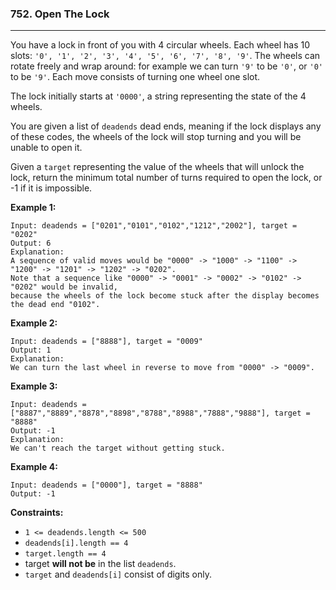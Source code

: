 ### 752. Open The Lock

---

You have a lock in front of you with 4 circular wheels. Each wheel has 10 slots: `'0', '1', '2', '3', '4', '5', '6', '7', '8', '9'`. The wheels can rotate freely and wrap around: for example we can turn `'9'` to be `'0'`, or `'0'` to be `'9'`. Each move consists of turning one wheel one slot.

The lock initially starts at `'0000'`, a string representing the state of the 4 wheels.

You are given a list of `deadends` dead ends, meaning if the lock displays any of these codes, the wheels of the lock will stop turning and you will be unable to open it.

Given a `target` representing the value of the wheels that will unlock the lock, return the minimum total number of turns required to open the lock, or -1 if it is impossible.

 

**Example 1:**

```
Input: deadends = ["0201","0101","0102","1212","2002"], target = "0202"
Output: 6
Explanation:
A sequence of valid moves would be "0000" -> "1000" -> "1100" -> "1200" -> "1201" -> "1202" -> "0202".
Note that a sequence like "0000" -> "0001" -> "0002" -> "0102" -> "0202" would be invalid,
because the wheels of the lock become stuck after the display becomes the dead end "0102".
```

**Example 2:**

```
Input: deadends = ["8888"], target = "0009"
Output: 1
Explanation:
We can turn the last wheel in reverse to move from "0000" -> "0009".
```

**Example 3:**

```
Input: deadends = ["8887","8889","8878","8898","8788","8988","7888","9888"], target = "8888"
Output: -1
Explanation:
We can't reach the target without getting stuck.
```

**Example 4:**

```
Input: deadends = ["0000"], target = "8888"
Output: -1
```

 

**Constraints:**

- `1 <= deadends.length <= 500`
- `deadends[i].length == 4`
- `target.length == 4`
- target **will not be** in the list `deadends`.
- `target` and `deadends[i]` consist of digits only.